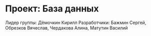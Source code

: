 # Проект: База данных
Лидер группы: Дёмочкин Кирилл
Разработчики: Бажмин Сергей, Обрезков Вячеслав, Чердакова Алина, Матутин Василий
